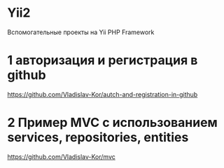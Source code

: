 # Yii2
Вспомогательные проекты на Yii PHP Framework

# 1 авторизация и регистрация в github
https://github.com/Vladislav-Kor/autch-and-registration-in-github

# 2 Пример MVC с использованием services, repositories, entities 
https://github.com/Vladislav-Kor/mvc
